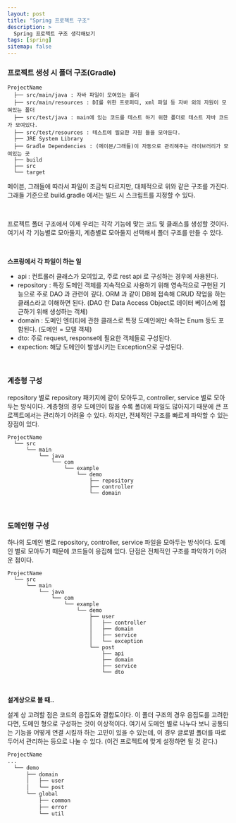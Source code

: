 ```yaml
---
layout: post
title: "Spring 프로젝트 구조"
description: >
  Spring 프로젝트 구조 생각해보기
tags: [spring]
sitemap: false
---
```



### **프로젝트 생성 시 폴더 구조(Gradle)**

```text
ProjectName
  ├── src/main/java : 자바 파일이 모여있는 폴더
  ├── src/main/resources : DI를 위한 프로퍼티, xml 파일 등 자바 외의 자원이 모여있는 폴더
  ├── src/test/java : main에 있는 코드를 테스트 하기 위한 폴더로 테스트 자바 코드가 모여있다.
  ├── src/test/resources : 테스트에 필요한 자원 들을 모아둔다.
  ├── JRE System Library
  ├── Gradle Dependencies : (메이븐/그래들)이 자동으로 관리해주는 라이브러리가 모여있는 곳
  ├── build
  ├── src
  └── target
```

메이븐, 그래들에 따라서 파일이 조금씩 다르지만, 대체적으로 위와 같은 구조를 가진다. 그래들 기준으로 build.gradle 에서는 빌드 시 스크립트를 지정할 수 있다.

<br>


프로젝트 폴더 구조에서 이제 우리는 각각 기능에 맞는 코드 및 클래스를 생성할 것이다. 여기서 각 기능별로 모아둘지, 계층별로 모아둘지 선택해서 폴더 구조를 만들 수 있다.

<br>

**스프링에서 각 파일이 하는 일**

- api : 컨트롤러 클래스가 모여있고, 주로 rest api 로 구성하는 경우에 사용된다.
- repository : 특정 도메인 객체를  지속적으로 사용하기 위해 영속적으로 구현된 기능으로 주로 DAO 과 관련이 깊다. ORM 과 같이 DB에 접속해 CRUD 작업을 하는 클래스라고 이해하면 된다. (DAO 란 Data Access Object로 데이터 베이스에 접근하기 위해 생성하는 객체)
- domain : 도메인 엔티티에 관한 클래스로 특정 도메인에만 속하는 Enum 등도 포함된다. (도메인 = 모델 객체)
- dto: 주로 request, response에 필요한 객체들로 구성된다.
- expection: 해당 도메인이 발생시키는 Exception으로 구성된다.

<br>

### **계층형 구성**

repository 별로 repository 패키지에 같이 모아두고, controller, service 별로 모아두는 방식이다. 계층형의 경우 도메인이 많을 수록 폴더에 파일도 많아지기 때문에 큰 프로젝트에서는 관리하기 어려울 수 있다. 하지만, 전체적인 구조를 빠르게 파악할 수 있는 장점이 있다.

```text
ProjectName
  └── src
      └── main
          └── java
              └── com
                  └── example
                      └── demo
                          ├── repository
                          ├── controller
                          └── domain
```

<br>

### **도메인형 구성**

하나의 도메인 별로 repository, controller, service 파일을 모아두는 방식이다. 도메인 별로 모아두기 때문에 코드들이 응집해 있다. 단점은 전체적인 구조를 파악하기 어려운 점이다. 

```text
ProjectName
  └── src
      └── main
          └── java
              └── com
                  └── example
                      └── demo
                          ├── user
                          │   ├── controller
                          │   ├── domain
                          │   ├── service
                          │   └── exception
                          └── post
                              ├── api
                              ├── domain
                              ├── service
                              └── dto
```


<br>

**설계상으로 볼 때..**

설계 상 고려할 점은 코드의 응집도와 결합도이다. 이 폴더 구조의 경우 응집도를 고려한다면, 도메인 형으로 구성하는 것이 이상적이다. 여기서 도메인 별로 나누다 보니 공통되는 기능을 어떻게 연결 시킬까 하는 고민이 있을 수 있는데, 이 경우 글로벌 폴더를 따로 두어서 관리하는 등으로 나눌 수 있다. (이건 프로젝트에 맞게 설정하면 될 것 같다.)

```markdown
ProjectName
...
  └── demo
      ├── domain
      │   ├── user
      │   └── post
      └── global
          ├── common
          ├── error
          └── util
```



<br>
<br>
